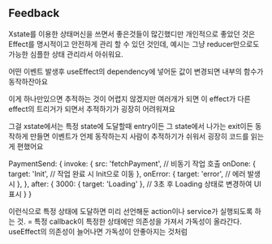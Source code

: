 ## Feedback

Xstate를 이용한 상태머신을 쓰면서 좋은것들이 많긴했디만 개인적으로 좋았던 것은 Effect를 명시적이고  안전하게 관리 할 수 있던 것인데, 예시는 그냥 reducer만으로도 가능한 심플한 상태 관리라서 아쉬워요.

어떤 이벤트 발생후 useEffect의 dependency에 넣어둔 값이 변경되면 내부의 함수가 동작하잔아요

이게 하나만있으면 추적하는 것이 어렵지 않겠지만 여러개가 되면 이 effect가 다른 effect의 트리거가 되면서 추적하기가 굉장히 어려워져요

그걸 xstate에서는 특정 state에 도달할때 entry이든 그 state에서 나가는 exit이든  동작하게 만들면 이벤트가 언제 동작하는지 사람이 추적하기가 쉬워서 굉장히 코드를 읽는 게 편했어요

PaymentSend: {
      invoke: {
        src: 'fetchPayment', // 비동기 작업 호출
        onDone: {
          target: 'Init', // 작업 완료 시 Init으로 이동
        },
        onError: {
          target: 'error', // 에러 발생 시
        },
      },
  after: {
        3000: { target: 'Loading' }, // 3초 후 Loading 상태로 변경하여 UI 표시
      }
}

이런식으로 특정 상태에 도달하면 미리 선언해둔 action이나 service가 실행되도록 하는 것.
= 특정 callback이 특정한 상태에만 의존성을 가져서 가독성이 올라간다.
useEffect의 의존성이 늘어나면 가독성이 안좋아지는 것처럼
